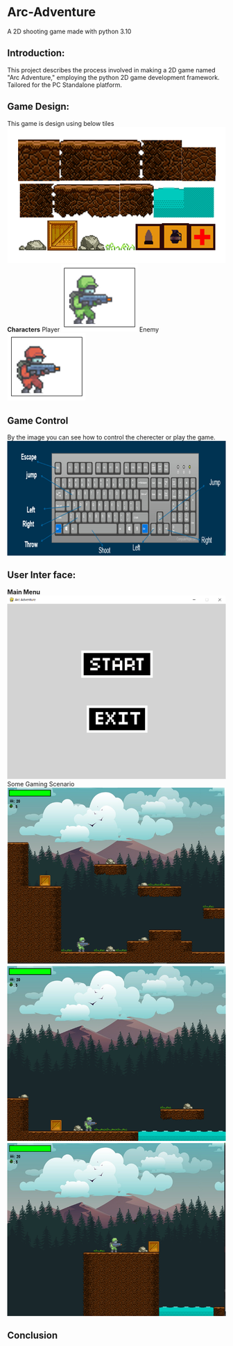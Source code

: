 # Arc-Adventure
A 2D shooting game made with python 3.10

## Introduction:

This project describes the process involved in making a 2D game named "Arc Adventure," employing the python 2D game development framework. Tailored for the PC Standalone platform. 

## Game Design:

This game is design using below tiles
![alt image](https://github.com/Nazir942/Arc-Adventure/blob/992e888ddcf5923e935111baedfed365ac892b8e/scrolling%20shooter/tile.png)
**Characters**
Player
![alt image](https://github.com/Nazir942/Arc-Adventure/blob/2ed8da9979595fd638aef81578905b4e3fc68ae8/scrolling%20shooter/c1.png)
Enemy
![alt image](https://github.com/Nazir942/Arc-Adventure/blob/2ed8da9979595fd638aef81578905b4e3fc68ae8/scrolling%20shooter/e1.png)

## Game Control
By the image you can see how to control the cherecter or play the game.
![alt image](https://github.com/Nazir942/Arc-Adventure/blob/2ed8da9979595fd638aef81578905b4e3fc68ae8/scrolling%20shooter/control.png)
## User Inter face:
**Main Menu**
![image](https://github.com/Nazir942/Arc-Adventure/blob/2ed8da9979595fd638aef81578905b4e3fc68ae8/scrolling%20shooter/s.png)
Some Gaming Scenario
![image](https://github.com/Nazir942/Arc-Adventure/blob/2ed8da9979595fd638aef81578905b4e3fc68ae8/scrolling%20shooter/l1.png)
![image](https://github.com/Nazir942/Arc-Adventure/blob/2ed8da9979595fd638aef81578905b4e3fc68ae8/scrolling%20shooter/l2.png)
![image](https://github.com/Nazir942/Arc-Adventure/blob/2ed8da9979595fd638aef81578905b4e3fc68ae8/scrolling%20shooter/l3.png)

## Conclusion



